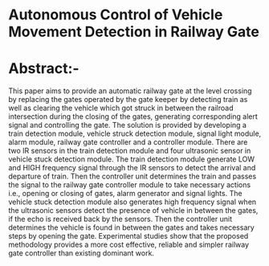 # Autonomous Control of Vehicle Movement Detection in Railway Gate

# Abstract:-

This paper aims to provide an automatic railway gate at the level crossing by replacing the gates operated by the gate keeper by detecting train as well as clearing the vehicle which got struck in between the railroad intersection during the closing of the gates, generating corresponding alert signal and controlling the gate. The solution is provided by developing a train detection module, vehicle struck detection module, signal light module, alarm module, railway gate controller and a controller module. There are two IR sensors in the train detection module and four ultrasonic sensor in vehicle stuck detection module. The train detection module generate LOW and HIGH frequency signal through the IR sensors to detect the arrival and departure of train. Then the controller unit determines the train and passes the signal to the railway gate controller module to take necessary actions i.e., opening or closing of gates, alarm generator and signal lights. The vehicle stuck detection module also generates high frequency signal when the ultrasonic sensors detect the presence of vehicle in between the gates, if the echo is received back by the sensors. Then the controller unit determines the vehicle is found in between the gates and takes necessary steps by opening the gate. Experimental studies show that the proposed methodology provides a more cost effective, reliable and simpler railway gate controller than existing dominant work.
